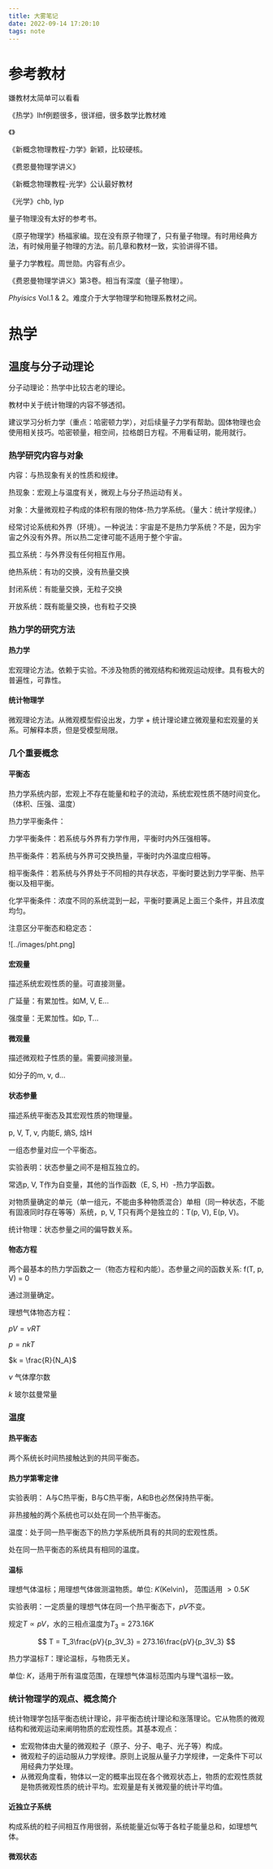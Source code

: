 ```yaml
---
title: 大雾笔记
date: 2022-09-14 17:20:10
tags: note
---
```


# 参考教材

嫌教材太简单可以看看

《热学》lhf例题很多，很详细，很多数学比教材难

《》

《新概念物理教程-力学》新颖，比较硬核。

《费恩曼物理学讲义》

《新概念物理教程-光学》公认最好教材

《光学》chb, lyp

量子物理没有太好的参考书。

《原子物理学》杨福家编。现在没有原子物理了，只有量子物理。有时用经典方法，有时候用量子物理的方法。前几章和教材一致，实验讲得不错。

量子力学教程。周世勋。内容有点少。

《费恩曼物理学讲义》第3卷。相当有深度（量子物理）。

*Phyisics* Vol.1 & 2。难度介于大学物理学和物理系教材之间。

# 热学

## 温度与分子动理论

分子动理论：热学中比较古老的理论。

教材中关于统计物理的内容不够透彻。

建议学习分析力学（重点：哈密顿力学），对后续量子力学有帮助。固体物理也会使用相关技巧。哈密顿量，相空间，拉格朗日方程。不用看证明，能用就行。



### 热学研究内容与对象

内容：与热现象有关的性质和规律。

热现象：宏观上与温度有关，微观上与分子热运动有关。

对象：大量微观粒子构成的体积有限的物体-热力学系统。（量大：统计学规律。）

经常讨论系统和外界（环境）。一种说法：宇宙是不是热力学系统？不是，因为宇宙之外没有外界。所以热二定律可能不适用于整个宇宙。

孤立系统：与外界没有任何相互作用。

绝热系统：有功的交换，没有热量交换

封闭系统：有能量交换，无粒子交换

开放系统：既有能量交换，也有粒子交换

### 热力学的研究方法

#### 热力学

宏观理论方法。依赖于实验。不涉及物质的微观结构和微观运动规律。具有极大的普遍性，可靠性。

#### 统计物理学

微观理论方法。从微观模型假设出发，力学 + 统计理论建立微观量和宏观量的关系。可解释本质，但是受模型局限。

### 几个重要概念

#### 平衡态

热力学系统内部，宏观上不存在能量和粒子的流动，系统宏观性质不随时间变化。（体积、压强、温度）

热力学平衡条件：

力学平衡条件：若系统与外界有力学作用，平衡时内外压强相等。

热平衡条件：若系统与外界可交换热量，平衡时内外温度应相等。

相平衡条件：若系统与外界处于不同相的共存状态，平衡时要达到力学平衡、热平衡以及相平衡。

化学平衡条件：浓度不同的系统混到一起，平衡时要满足上面三个条件，并且浓度均匀。

注意区分平衡态和稳定态：

![../images/pht.png]

#### 宏观量

描述系统宏观性质的量。可直接测量。

广延量：有累加性。如M, V, E...

强度量：无累加性。如p, T...

#### 微观量

描述微观粒子性质的量。需要间接测量。

如分子的m, v, d...

#### 状态参量

描述系统平衡态及其宏观性质的物理量。

p, V, T, v, 内能E, 熵S, 焓H

一组态参量对应一个平衡态。

实验表明：状态参量之间不是相互独立的。

常选p, V, T作为自变量，其他的当作函数（E, S, H）-热力学函数。

对物质量确定的单元（单一组元，不能由多种物质混合）单相（同一种状态，不能有固液同时存在等等）系统，p, V, T只有两个是独立的：T(p, V), E(p, V)。

统计物理：状态参量之间的偏导数关系。

#### 物态方程

两个最基本的热力学函数之一（物态方程和内能）。态参量之间的函数关系: f(T, p, V) = 0

通过测量确定。

理想气体物态方程：

$pV = νRT$

$p = nkT$

$k = \frac{R}{N_A}$

$\nu$ 气体摩尔数

$k$ 玻尔兹曼常量

### 温度

#### 热平衡态

两个系统长时间热接触达到的共同平衡态。

#### 热力学第零定律

实验表明： A与C热平衡，B与C热平衡，A和B也必然保持热平衡。

非热接触的两个系统也可以处在同一个热平衡态。

温度：处于同一热平衡态下的热力学系统所具有的共同的宏观性质。

处在同一热平衡态的系统具有相同的温度。

#### 温标

理想气体温标；用理想气体做测温物质。单位: $K$(Kelvin)， 范围适用 $> 0.5K$

实验表明：一定质量的理想气体在同一个热平衡态下，$pV$不变。

规定$T \propto pV$，水的三相点温度为$T_3 = 273.16K$

$$
T = T_3\frac{pV}{p_3V_3} = 273.16\frac{pV}{p_3V_3}
$$

热力学温标$T$：理论温标，与物质无关。

单位: $K$，适用于所有温度范围，在理想气体温标范围内与理气温标一致。

### 统计物理学的观点、概念简介

统计物理学包括平衡态统计理论，非平衡态统计理论和涨落理论。它从物质的微观结构和微观运动来阐明物质的宏观性质。其基本观点：

- 宏观物体由大量的微观粒子（原子、分子、电子、光子等）构成。
- 微观粒子的运动服从力学规律。原则上说服从量子力学规律，一定条件下可以用经典力学处理。
- 从微观角度看，物体以一定的概率出现在各个微观状态上，物质的宏观性质就是物质微观性质的统计平均。宏观量是有关微观量的统计平均值。

#### 近独立子系统

构成系统的粒子间相互作用很弱，系统能量近似等于各粒子能量总和，如理想气体。

#### 微观状态